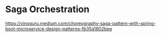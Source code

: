  # Saga Orchestration
 
 https://vinsguru.medium.com/choreography-saga-pattern-with-spring-boot-microservice-design-patterns-fb35a1802bee
